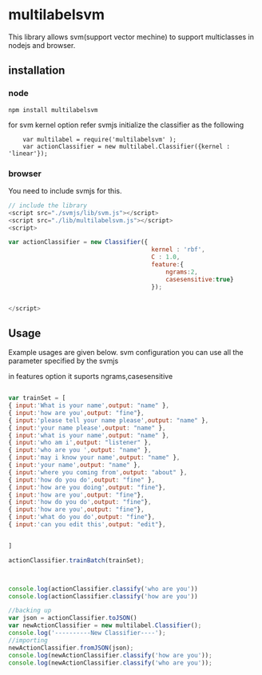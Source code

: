 # multilabelsvm
This library allows svm(support vector mechine) to support multiclasses in nodejs and browser.


## installation 

### node
```
npm install multilabelsvm
```
for svm kernel option refer svmjs 
initialize the classifier as the following 

```
	var multilabel = require('multilabelsvm' );
	var actionClassifier = new multilabel.Classifier({kernel : 'linear'});
```

### browser

You need to include svmjs for this.

```javascript
// include the library
<script src="./svmjs/lib/svm.js"></script>
<script src="./lib/multilabelsvm.js"></script>
<script>

var actionClassifier = new Classifier({
										kernel : 'rbf',
										C : 1.0,
										feature:{
											ngrams:2,
											casesensitive:true}
										});


</script>
```

## Usage

Example usages are given below.
svm configuration you can use all the parameter specified by the svmjs

in features option it suports ngrams,casesensitive
 

```javascript

var trainSet = [
{ input:'What is your name',output: "name" },
{ input:'how are you',output: "fine"},
{ input:'please tell your name please',output: "name" },
{ input:'your name please',output: "name" },
{ input:'what is your name',output: "name" },
{ input:'who am i',output: "listener" },
{ input:'who are you ',output: "name" },
{ input:'may i know your name',output: "name" },
{ input:'your name',output: "name" },
{ input:'where you coming from',output: "about" },
{ input:'how do you do',output: "fine" },
{ input:'how are you doing',output: "fine"},
{ input:'how are you',output: "fine"},
{ input:'how do you do',output: "fine"},
{ input:'how are you',output: "fine"},
{ input:'what do you do',output: "fine"},
{ input:'can you edit this',output: "edit"},


]

actionClassifier.trainBatch(trainSet);



console.log(actionClassifier.classify('who are you'))
console.log(actionClassifier.classify('how are you'))

//backing up
var json = actionClassifier.toJSON()
var newActionClassifier = new multilabel.Classifier();
console.log('----------New Classifier----');
//importing
newActionClassifier.fromJSON(json);
console.log(newActionClassifier.classify('how are you'));
console.log(newActionClassifier.classify('who are you'));

```


